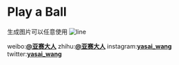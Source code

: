 # Play a Ball


生成图片可以任意使用
![line](https://github.com/wangyasai/DataVizTemp/blob/master/image/movie.gif)


weibo:[**@亚赛大人**](https://weibo.com/psaiaevegas/home?topnav=1&wvr=6)
zhihu:[**@亚赛大人**](https://www.zhihu.com/people/wang-ya-sai/activities)
instagram:[**yasai_wang**](https://www.instagram.com/yasaisai/)
twitter:[**yasai_wang**](https://twitter.com/yasai_wang)


